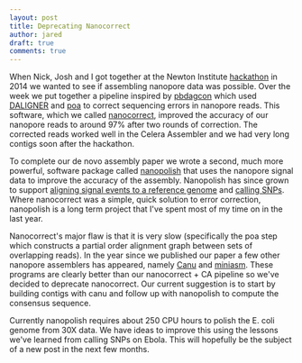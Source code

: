 ```yaml
---
layout: post
title: Deprecating Nanocorrect
author: jared
draft: true
comments: true
---
```


When Nick, Josh and I got together at the Newton Institute [hackathon](2015-03-30-optimizing-hmm.md) in 2014 we wanted to see if assembling nanopore data was possible. Over the week we put together a pipeline inspired by [pbdagcon](https://github.com/PacificBiosciences/pbdagcon) which used [DALIGNER](https://github.com/thegenemyers/DALIGNER) and [poa](http://sourceforge.net/projects/poamsa/) to correct sequencing errors in nanopore reads. This software, which we called [nanocorrect](https://github.com/jts/nanocorrect), improved the accuracy of our nanopore reads to around 97\% after two rounds of correction. The corrected reads worked well in the Celera Assembler and we had very long contigs soon after the hackathon.

To complete our de novo assembly paper we wrote a second, much more powerful, software package called [nanopolish](https://github.com/jts/nanopolish) that uses the nanopore signal data to improve the accuracy of the assembly. Nanopolish has since grown to support [aligning signal events to a reference genome](2015-04-08-eventalign.md) and [calling SNPs](2016-02-03-ebola-snps.md). Where nanocorrect was a simple, quick solution to error correction, nanopolish is a long term project that I've spent most of my time on in the last year.

Nanocorrect's major flaw is that it is very slow (specifically the poa step which constructs a partial order alignment graph between sets of overlapping reads). In the year since we published our paper a few other nanopore assemblers has appeared, namely [Canu](http://canu.readthedocs.org/en/latest/quick-start.html) and [miniasm](http://arxiv.org/abs/1512.01801). These programs are clearly better than our nanocorrect + CA pipeline so we've decided to deprecate nanocorrect. Our current suggestion is to start by building contigs with canu and follow up with nanopolish to compute the consensus sequence. 

Currently nanopolish requires about 250 CPU hours to polish the E. coli genome from 30X data. We have ideas to improve this using the lessons we've learned from calling SNPs on Ebola. This will hopefully be the subject of a new post in the next few months.
